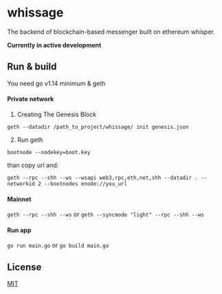 # whissage
The backend of blockchain-based messenger built on ethereum whisper.

**Сurrently in active development**

## Run & build
You need go v1.14 minimum & geth 

#### Private network
1. Creating The Genesis Block

`geth --datadir /path_to_project/whissage/ init genesis.json`

2. Run geth

`bootnode --nodekey=boot.key`

than copy url and:

`geth --rpc --shh --ws --wsapi web3,rpc,eth,net,shh --datadir . --networkid 2 --bootnodes enode://you_url`

#### Mainnet

`geth --rpc --shh --ws` or `geth --syncmode "light" --rpc --shh --ws`

#### Run app

`go run main.go` or `go build main.go`

## License
[MIT](https://github.com/semyon-dev/whissage/blob/master/LICENSE)
